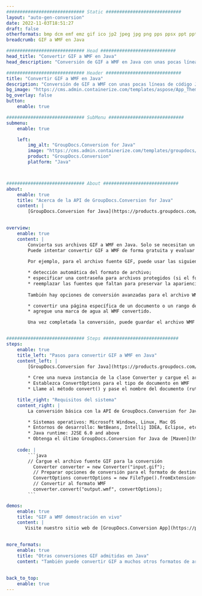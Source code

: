 ```yaml
---
############################# Static ############################
layout: "auto-gen-conversion"
date: 2022-11-03T18:51:27
draft: false
otherformats: bmp dcm emf emz gif ico jp2 jpeg jpg png pps ppsx ppt pptx psb psd svg svgz tga tif tiff webp wmf wmz
breadcrumb: GIF a WMF en Java

############################# Head ############################
head_title: "Convertir GIF a WMF en Java"
head_description: "Conversión de GIF a WMF en Java con unas pocas líneas de código. Convierta más de 160 formatos de archivo con la API de conversión de documentos de GroupDocs para Java"

############################# Header ############################
title: "Convertir GIF a WMF en Java"
description: "Conversión de GIF a WMF con unas pocas líneas de código Java"
bg_image: "https://cms.admin.containerize.com/templates/aspose/App_Themes/V3/images/bg/header1.png"
bg_overlay: false
button:
    enable: true

############################# SubMenu ############################
submenu:
    enable: true

    left:
        img_alt: "GroupDocs.Conversion for Java"
        image: "https://cms.admin.containerize.com/templates/groupdocs/images/product-logos/90x90-noborder/groupdocs-conversion-java.png"
        product: "GroupDocs.Conversion"
        platform: "Java"



############################# About ############################
about:
    enable: true
    title: "Acerca de la API de GroupDocs.Conversion for Java"
    content: |
        [GroupDocs.Conversion for Java](https://products.groupdocs.com/conversion/java/) es una API de conversión de formato de archivo avanzada para convertir entre formatos populares de imagen y documento como Microsoft Office, OpenDocument, PDF, HTML, correo electrónico, CAD. y mucho más con solo unas pocas líneas de código. La API nativa detecta automáticamente los formatos de los documentos originales y ofrece muchas opciones para personalizar los documentos convertidos. Junto con la función de extraer información de un documento, también admite el almacenamiento en caché de los resultados de la conversión en el disco local de forma predeterminada. Sin embargo, se puede admitir cualquier tipo de almacenamiento en caché mediante la implementación de las interfaces adecuadas: Amazon S3, Dropbox, Google Drive, Windows Azure, Reddis o cualquier otra.
    

overview:
    enable: true
    content: |
        Convierta sus archivos GIF a WMF en Java. Solo se necesitan un par de líneas de código Java en cualquier plataforma de su elección, como Windows, Linux, macOS.
        Puede intentar convertir GIF a WMF de forma gratuita y evaluar la calidad de los resultados de la conversión. Junto con los sencillos scripts de conversión de archivos, puede probar opciones más sofisticadas para cargar el archivo de origen GIF y almacenar la salida WMF. 
        
        Por ejemplo, para el archivo fuente GIF, puede usar las siguientes opciones de carga:

        * detección automática del formato de archivo;
        * especificar una contraseña para archivos protegidos (si el formato de archivo lo admite);
        * reemplazar las fuentes que faltan para preservar la apariencia del documento.
        
        También hay opciones de conversión avanzadas para el archivo WMF:

        * convertir una página específica de un documento o un rango de páginas;
        * agregue una marca de agua al WMF convertido.

        Una vez completada la conversión, puede guardar el archivo WMF en su ruta de archivo local o en cualquier almacenamiento de terceros, como FTP, Amazon S3, Google Drive, Dropbox, etc. Tenga en cuenta que para convertir GIF a WMF, no necesita instalar ningún software adicional, como MS Office, Open Office, Adobe Acrobat Reader, etc.


############################# Steps ############################
steps:
    enable: true
    title_left: "Pasos para convertir GIF a WMF en Java"
    content_left: |
        [GroupDocs.Conversion for Java](https://products.groupdocs.com/conversion/java/) permite a los desarrolladores convertir fácilmente el archivo GIF a WMF con unas pocas líneas de código.
        
        * Cree una nueva instancia de la clase Converter y cargue el archivo GIF con la ruta completa
        * Establezca ConvertOptions para el tipo de documento en WMF
        * Llame al método convert() y pase el nombre del documento (ruta completa) y el formato (WMF) como parámetro

    title_right: "Requisitos del sistema"
    content_right: |
        La conversión básica con la API de GroupDocs.Conversion for Java se puede realizar con solo unas pocas líneas de código. Nuestras API son compatibles con todas las principales plataformas y sistemas operativos. Antes de ejecutar el código a continuación, asegúrese de tener instalados los siguientes requisitos previos en su sistema.

        * Sistemas operativos: Microsoft Windows, Linux, Mac OS
        * Entornos de desarrollo: NetBeans, Intellij IDEA, Eclipse, etc.
        * Java runtime: J2SE 6.0 and above
        * Obtenga el último GroupDocs.Conversion for Java de [Maven](https://repository.groupdocs.com/webapp/#/artifacts/browse/tree/General/repo/com/groupdocs/groupdocs-conversion)
         
    code: |
        ```java    
        // Cargue el archivo fuente GIF para la conversión
          Converter converter = new Converter("input.gif");
          // Preparar opciones de conversión para el formato de destino WMF
          ConvertOptions convertOptions = new FileType().fromExtension("wmf").getConvertOptions();
          // Convertir al formato WMF
          converter.convert("output.wmf", convertOptions);
        ```

demos:
    enable: true
    title: "GIF a WMF demostración en vivo"
    content: |
       Visite nuestro sitio web de [GroupDocs.Conversion App](https://products.groupdocs.app/conversion/family) y pruebe la conversión de GIF a WMF ahora. La demostración gratuita tiene los siguientes beneficios
          

more_formats:
    enable: true
    title: "Otras conversiones GIF admitidas en Java"
    content: "También puede convertir GIF a muchos otros formatos de archivo. Consulte la lista a continuación."
       
       
back_to_top:
    enable: true
---
```

